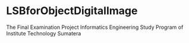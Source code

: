 # LSBforObjectDigitalImage
The Final Examination Project
Informatics Engineering Study Program of Institute Technology Sumatera
